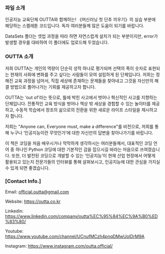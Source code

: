 ### 파일 소개
인공지능 교육단체 OUTTA와 함께하는! 《머신러닝 첫 단추 끼우기》의 실습 부분에 해당하는 스켈레톤 코드입니다.
독자 여러분들께 많은 도움이 되기를 바랍니다.

DataSets 폴더는 셋업 과정을 따라 하면 자연스럽게 설치가 되는 부분이지만, error가 발생할 경우를 대비하여 이 폴더에도 업로드해 두었습니다.

### OUTTA 소개

저희 OUTTA는 개인의 역량이 단순히 성적 하나로 평가되며 선택의 폭이 숫자로 표현되는 현재의 사회에 변화를 주고 싶다는 사람들이 모여 설립하게 된 단체입니다. 저희는 정해진 교육 과정을 넘어서, 직접 세상에 존재하는 문제들을 찾아내고 그것을 자신만의 해결 방법으로 풀어나가는 기회를 제공하고자 합니다.

OUTTA는 ‘out of’라는 뜻으로, 틀에 박힌 사고에서 벗어나 혁신적인 사고를 지향하는 단체입니다. 전통적인 교육 방식을 벗어나 책상 밖 세상을 경험할 수 있는 놀이터를 제공하고, 수동적 학습에서 창조의 삶으로의 전환을 위한 새로운 라이프 스타일을 제시하고자 합니다. 

저희는 "Anyone can, Everyone must, make a difference"를 비전으로, 저희를 통해 누구나 ‘인공지능이란 무엇인가’에 대한 자신만의 답변을 찾아나가기를 바랍니다.

이 책은 코딩을 처음 배우시거나 막막하게 생각하시는 여러분들께서, 대표적인 코딩 언어 중 하나인 Python 코딩에 대한 기본적인 감을 잡으시길 바라는 마음으로 쓰여졌습니다. 또한, 더 발전된 코딩으로 개발할 수 있는 ‘인공지능’이 현재 산업 현장에서 어떻게 활용되고 있는지 전문가들의 인터뷰를 통해 살펴보시고, 인공지능에 대한 관심을 가지실 수 있게 되면 좋겠습니다.

### [Contact Info.]

Email: official.outta@gmail.com 

Website: https://outta.co.kr 

Linkedin: https://www.linkedin.com/company/outta%EC%95%84%EC%9A%B0%ED%83%80/  

Youtube: https://www.youtube.com/channel/UCnufMCzh4pnqDMwUolDrM9A  

Instagram: https://www.instagram.com/outta.official/
